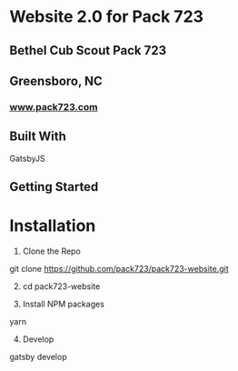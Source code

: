 # Website 2.0 for Pack 723

## Bethel Cub Scout Pack 723
## Greensboro, NC

### www.pack723.com

## Built With

GatsbyJS

## Getting Started
# Installation
1. Clone the Repo

git clone https://github.com/pack723/pack723-website.git

2. cd pack723-website

3. Install NPM packages

yarn

4. Develop

gatsby develop
